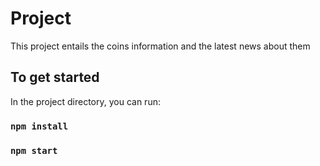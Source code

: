 # Project

This project entails the coins information and the latest news about them

## To get started

In the project directory, you can run:

### `npm install`
### `npm start`